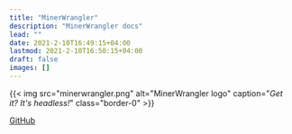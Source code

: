 ```yaml
---
title: "MinerWrangler"
description: "MinerWrangler docs"
lead: ""
date: 2021-2-10T16:49:15+04:00
lastmod: 2021-2-10T16:50:15+04:00
draft: false
images: []
---
```


{{< img src="minerwrangler.png" alt="MinerWrangler logo" caption="<em>Get it? It's headless!</em>" class="border-0" >}}

<p>
<a class="btn btn-primary btn-lg px-4 mb-2" href="https://github.com/NikolaiTeslovich/minerwrangler"
role="button">GitHub</a>
</p>
